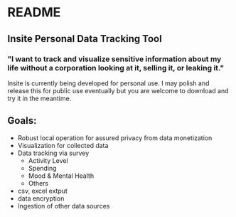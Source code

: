 # README
## Insite Personal Data Tracking Tool

### "I want to track and visualize sensitive information about my life without a corporation looking at it, selling it, or leaking it."



Insite is currently being developed for personal use. I may polish and release this for public use eventually but you are welcome to download and try it in the meantime.

## Goals:
- Robust local operation for assured privacy from data monetization
- Visualization for collected data
- Data tracking via survey
    - Activity Level
    - Spending
    - Mood & Mental Health
    - Others
- csv, excel extput
- data encryption
- Ingestion of other data sources




